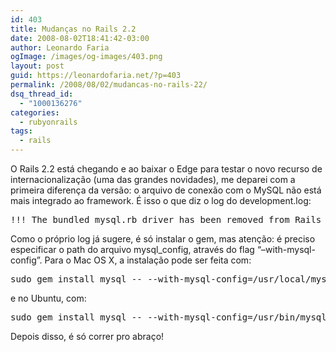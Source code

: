 ```yaml
---
id: 403
title: Mudanças no Rails 2.2
date: 2008-08-02T18:41:42-03:00
author: Leonardo Faria
ogImage: /images/og-images/403.png
layout: post
guid: https://leonardofaria.net/?p=403
permalink: /2008/08/02/mudancas-no-rails-22/
dsq_thread_id:
  - "1000136276"
categories:
  - rubyonrails
tags:
  - rails
---
```

O Rails 2.2 está chegando e ao baixar o Edge para testar o novo recurso de internacionalização (uma das grandes novidades), me deparei com a primeira diferença da versão: o arquivo de conexão com o MySQL não está mais integrado ao framework. É isso o que diz o log do development.log:

<pre class="brush: plain; title: ; notranslate" title="">!!! The bundled mysql.rb driver has been removed from Rails 2.2. Please install the mysql gem and try again: gem install mysql.
</pre>

Como o próprio log já sugere, é só instalar o gem, mas atenção: é preciso especificar o path do arquivo mysql_config, através do flag &#8220;–with-mysql-config&#8221;. Para o Mac OS X, a instalação pode ser feita com: 

<pre class="brush: plain; title: ; notranslate" title="">sudo gem install mysql -- --with-mysql-config=/usr/local/mysql/bin/mysql_config
</pre>

e no Ubuntu, com:

<pre class="brush: plain; title: ; notranslate" title="">sudo gem install mysql -- --with-mysql-config=/usr/bin/mysql_config
</pre>

Depois disso, é só correr pro abraço!
